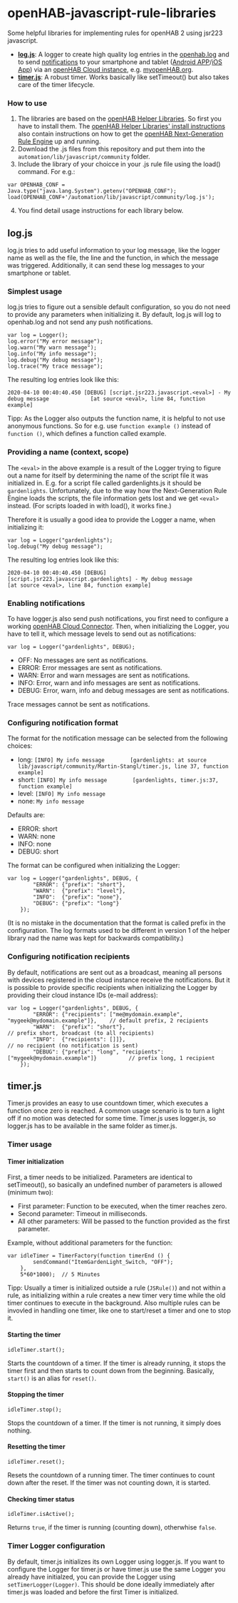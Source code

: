 # openHAB-javascript-rule-libraries
Some helpful libraries for implementing rules for openHAB 2 using jsr223 javascript.
- [**log.js**](#loggerjs): A logger to create high quality log entries in the [openhab.log](https://www.openhab.org/docs/administration/logging.html) and to send [notifications](https://www.openhab.org/docs/configuration/actions.html#cloud-notification-actions) to your smartphone and tablet ([Android APP](https://www.openhab.org/docs/apps/android.html)/[iOS App](https://www.openhab.org/docs/apps/ios.html)) via an [openHAB Cloud instance](https://github.com/openhab/openhab-cloud), e.g. [myopenHAB.org](https://myopenhab.org/).
- [**timer.js**](#timerjs): A robust timer. Works basically like setTimeout() but also takes care of the timer lifecycle.

### How to use
1. The libraries are based on the [openHAB Helper Libraries](https://openhab-scripters.github.io/openhab-helper-libraries/index.html). So first you have to install them. The [openHAB Helper Libraries' install instructions](https://openhab-scripters.github.io/openhab-helper-libraries/Getting%20Started/Installation.html) also contain instructions on how to get the [openHAB Next-Generation Rule Engine](https://www.openhab.org/docs/configuration/rules-ng.html#next-generation-rule-engine) up and running.
2. Download the .js files from this repository and put them into the `automation/lib/javascript/community` folder.
3. Include the library of your choicce in your .js rule file using the load() command. For e.g.:
```
var OPENHAB_CONF = Java.type("java.lang.System").getenv("OPENHAB_CONF");
load(OPENHAB_CONF+'/automation/lib/javascript/community/log.js');
```
4. You find detail usage instructions for each library below.

## log.js
log.js tries to add useful information to your log message, like the logger name as well as the file, the line and the function, in which the message was triggered. Additionally, it can send these log messages to your smartphone or tablet.

### Simplest usage
log.js tries to figure out a sensible default configuration, so you do not need to provide any parameters when initializing it.
By default, log.js will log to openhab.log and not send any push notifications.
```
var log = Logger();
log.error("My error message");
log.warn("My warn message");
log.info("My info message");
log.debug("My debug message");
log.trace("My trace message");
```
The resulting log entries look like this:
```
2020-04-10 00:40:40.450 [DEBUG] [script.jsr223.javascript.<eval>] - My debug message             [at source <eval>, line 84, function example]
```

Tipp: As the Logger also outputs the function name, it is helpful to not use anonymous functions. So for e.g. use `function example ()` instead of `function ()`, which defines a function called example.

### Providing a name (context, scope)
The `<eval>` in the above example is a result of the Logger trying to figure out a name for itself by determining the name of the script file it was initialized in. E.g. for a script file called gardenlights.js it should be `gardenlights`. Unfortunately, due to the way how the Next-Generation Rule Engine loads the scripts, the file information gets lost and we get `<eval>` instead. (For scripts loaded in with load(), it works fine.)

Therefore it is usually a good idea to provide the Logger a name, when initializing it:
```
var log = Logger("gardenlights");
log.debug("My debug message");
```

The resulting log entries look like this:
```
2020-04-10 00:40:40.450 [DEBUG] [script.jsr223.javascript.gardenlights] - My debug message             [at source <eval>, line 84, function example]
```

### Enabling notifications
To have logger.js also send push notifications, you first need to configure a working [openHAB Cloud Connector](https://www.openhab.org/addons/integrations/openhabcloud/).
Then, when initializing the Logger, you have to tell it, which message levels to send out as notifications:
```
var log = Logger("gardenlights", DEBUG);
```

- OFF: No messages are sent as notifications.
- ERROR: Error messages are sent as notifications.
- WARN: Error and warn messages are sent as notifications.
- INFO: Error, warn and info messages are sent as notifications. 
- DEBUG: Error, warn, info and debug messages are sent as notifications.

Trace messages cannot be sent as notifications. 

### Configuring notification format
The format for the notification message can be selected from the following choices:
- long:  `[INFO] My info message        [gardenlights: at source lib/javascript/community/Martin-Stangl/timer.js, line 37, function example]`
- short: `[INFO] My info message        [gardenlights, timer.js:37, function example]`
- level: `[INFO] My info message`
- none:  `My info message`

Defaults are:
- ERROR: short
- WARN: none
- INFO: none
- DEBUG: short

The format can be configured when initializing the Logger:
```
var log = Logger("gardenlights", DEBUG, {
        "ERROR": {"prefix": "short"},
        "WARN":  {"prefix": "level"},
        "INFO":  {"prefix": "none"},
        "DEBUG": {"prefix": "long"}
    });
```
(It is no mistake in the documentation that the format is called prefix in the configuration. The log formats used to be different in version 1 of the helper library nad the name was kept for backwards compatibility.)

### Configuring notification recipients
By default, notifications are sent out as a broadcast, meaning all persons with devices registered in the cloud instance receive the notifications. But it is possible to provide specific recipients when initializing the Logger by providing their cloud instance IDs (e-mail address):
```
var log = Logger("gardenlights", DEBUG, {
        "ERROR": {"recipients": ["me@mydomain.example", "mygeek@mydomain.example"]},    // default prefix, 2 recipients
        "WARN":  {"prefix": "short"},                                                   // prefix short, broadcast (to all recipients)
        "INFO":  {"recipients": []]},                                                   // no recipient (no notification is sent)
        "DEBUG": {"prefix": "long", "recipients": ["mygeek@mydomain.example"]}          // prefix long, 1 recipient
    });
```

## timer.js
Timer.js provides an easy to use countdown timer, which executes a function once zero is reached. A common usage scenario is to turn a light off if no motion was detected for some time.
Timer.js uses logger.js, so logger.js has to be available in the same folder as timer.js.

### Timer usage
#### Timer initialization
First, a timer needs to be initialized. 
Parameters are identical to setTimeout(), so basically an undefined number of parameters is allowed (minimum two):
- First parameter: Function to be executed, when the timer reaches zero.
- Second parameter: Timeout in milliseconds. 
- All other parameters: Will be passed to the function provided as the first parameter.

Example, without additional parameters for the function:
```
var idleTimer = TimerFactory(function timerEnd () {        
        sendCommand("ItemGardenLight_Switch, "OFF");        
    }, 
    5*60*1000);  // 5 Minutes
```

Tipp: Usually a timer is initialized outside a rule (`JSRule()`) and not within a rule, as initializing within a rule creates a new timer very time while the old timer continues to execute in the background. Also multiple rules can be invovled in handling one timer, like one to start/reset a timer and one to stop it.

#### Starting the timer
``` 
idleTimer.start();
``` 

Starts the countdown of a timer. 
If the timer is already running, it stops the timer first and then starts to count down from the beginning. Basically, `start()` is an alias for `reset()`.

#### Stopping the timer
``` 
idleTimer.stop();
``` 

Stops the countdown of a timer. 
If the timer is not running, it simply does nothing.

#### Resetting the timer
``` 
idleTimer.reset();
``` 

Resets the countdown of a running timer. The timer continues to count down after the reset.
If the timer was not counting down, it is started.

#### Checking timer status
``` 
idleTimer.isActive();
``` 

Returns `true`, if the timer is running (counting down), otherwhise `false`.

### Timer Logger configuration
By default, timer.js initializes its own Logger using logger.js.
If you want to configure the Logger for timer.js or have timer.js use the same Logger you already have initialzed, you can provide the Logger using `setTimerLogger(Logger)`. This should be done ideally immediately after timer.js was loaded and before the first Timer is initialized.